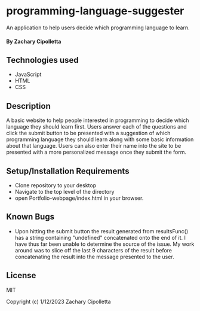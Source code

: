 # programming-language-suggester
An application to help users decide which programming language to learn.

#### By Zachary Cipolletta


## Technologies used

* JavaScript
* HTML
* CSS

## Description
A basic website to help people interested in programming to decide which language they should learn first.
Users answer each of the questions and click the submit button to be presented with a suggestion of which programming language they should learn along with some basic information about that language.
Users can also enter their name into the site to be presented with a more personalized message once they submit the form.

## Setup/Installation Requirements

* Clone repository to your desktop
* Navigate to the top level of the directory
* open Portfolio-webpage/index.html in your browser.

## Known Bugs
 * Upon hitting the submit button the result generated from resultsFunc() has a string containing "undefined" concatenated onto the end of it.  I have thus far been unable to determine the source of the issue.  My work around was to slice off the last 9 characters of the result before concatenating the result into the message presented to the user.
 

## License
MIT

Copyright (c) 1/12/2023 Zachary Cipolletta
